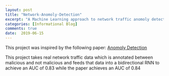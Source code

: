 ```yaml
---
layout: post
title: "Network-Anomoly-Detection"
excerpt: "A Machine Learning approach to network traffic anomoly detection"
categories: [Informational Blog]
comments: true
date:  2019-06-15
---
```

This project was inspired by the following paper:
[Anomoly Detection](https://arxiv.org/pdf/1803.10769.pdf)

This project takes real network traffic data which is annotated between malicious and not malicious and feeds that data into a bidirectional RNN to achieve an AUC of 0.83 while the paper achieves an AUC of 0.84
